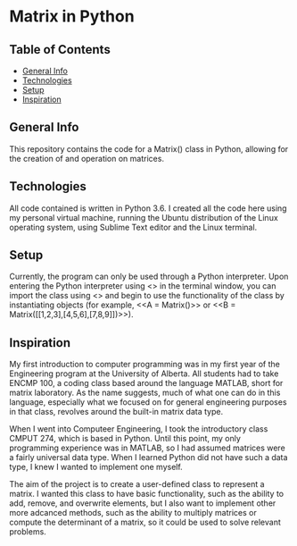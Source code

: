 # Matrix in Python

## Table of Contents
* [General Info](#general-info)
* [Technologies](#technologies)
* [Setup](#setup)
* [Inspiration](#inspiration)

## General Info
This repository contains the code for a Matrix() class in Python, allowing for the creation of and operation on matrices.

## Technologies
All code contained is written in Python 3.6. I created all the code here using my personal virtual machine, running the Ubuntu distribution of the Linux operating system, using Sublime Text editor and the Linux terminal.

## Setup
Currently, the program can only be used through a Python interpreter. Upon entering the Python interpreter using <<python3>> in the terminal window, you can import the class using <<from Matrix import Matrix>> and begin to use the functionality of the class by instantiating objects (for example, <<A = Matrix()>> or <<B = Matrix([[1,2,3],[4,5,6],[7,8,9]])>>).

## Inspiration
My first introduction to computer programming was in my first year of the Engineering program at the University of Alberta. All students had to take ENCMP 100, a coding class based around the language MATLAB, short for matrix laboratory. As the name suggests, much of what one can do in this language, especially what we focused on for general engineering purposes in that class, revolves around the built-in matrix data type. 

When I went into Computeer Engineering, I took the introductory class CMPUT 274, which is based in Python. Until this point, my only programming experience was in MATLAB, so I had assumed matrices were a fairly universal data type. When I learned Python did not have such a data type, I knew I wanted to implement one myself.

The aim of the project is to create a user-defined class to represent a matrix. I wanted this class to have basic functionality, such as the ability to add, remove, and overwrite elements, but I also want to implement other more adcanced methods, such as the ability to multiply matrices or compute the determinant of a matrix, so it could be used to solve relevant problems.
